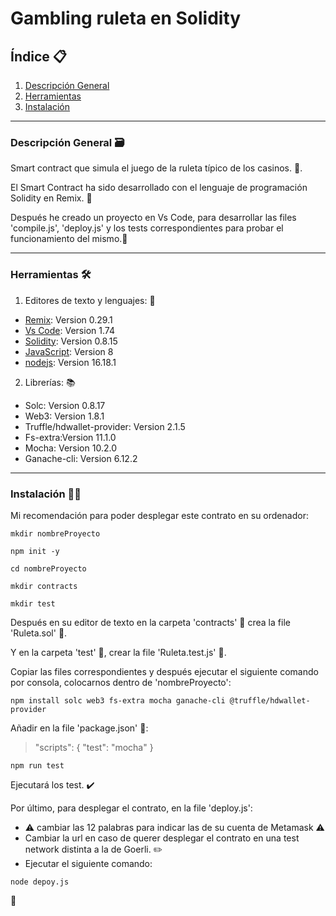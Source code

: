 # Gambling ruleta en Solidity 

## Índice :clipboard:
1. [Descripción General](#descrepción-general)
2. [Herramientas](#Herramientas)
3. [Instalación](#instalación)
***
### Descripción General :card_file_box:
Smart contract que simula el juego de la ruleta típico de los casinos. :slot_machine:.

El Smart Contract ha sido desarrollado con el lenguaje de programación Solidity en Remix. :card_index:

Después he creado un proyecto en Vs Code, para desarrollar las files 'compile.js', 'deploy.js' y los tests correspondientes para probar el funcionamiento del mismo.:file_folder:
***
### Herramientas :hammer_and_wrench:
1. Editores de texto y lenguajes: :memo:
* [Remix](https://remix.ethereum.org/): Version 0.29.1
* [Vs Code](https://code.visualstudio.com/): Version 1.74
* [Solidity](https://docs.soliditylang.org/en/v0.8.15/): Version 0.8.15
* [JavaScript](https://www.java.com/es/download/): Version 8
* [nodejs](https://nodejs.org/en/): Version 16.18.1

2. Librerías: :books:
* Solc: Version 0.8.17
* Web3: Version 1.8.1
* Truffle/hdwallet-provider: Version 2.1.5
* Fs-extra:Version 11.1.0
* Mocha: Version 10.2.0
* Ganache-cli: Version 6.12.2

***
### Instalación :man_technologist:
Mi recomendación para poder desplegar este contrato en su ordenador:
```
mkdir nombreProyecto
```
```
npm init -y
```
```
cd nombreProyecto
```
```
mkdir contracts
```
```
mkdir test
```
Después en su editor de texto en la carpeta 'contracts' :open_file_folder: crea la file 'Ruleta.sol' :page_facing_up:. 

Y en la carpeta 'test' :open_file_folder:, crear la file 'Ruleta.test.js' :page_facing_up:.

Copiar las files correspondientes y después ejecutar el siguiente comando por consola, colocarnos dentro de 'nombreProyecto':

```
npm install solc web3 fs-extra mocha ganache-cli @truffle/hdwallet-provider
```

Añadir en la file 'package.json' :page_facing_up:: 

>   "scripts": {
    "test": "mocha"
  }

```
npm run test
```
Ejecutará los test. :heavy_check_mark:

Por último, para desplegar el contrato, en la file 'deploy.js':
* :warning: cambiar las 12 palabras para indicar las de su cuenta de Metamask :warning:
* Cambiar la url en caso de querer desplegar el contrato en una test network distinta a la de Goerli. :pencil2:
* Ejecutar el siguiente comando:
```
node depoy.js
```
:dart:
